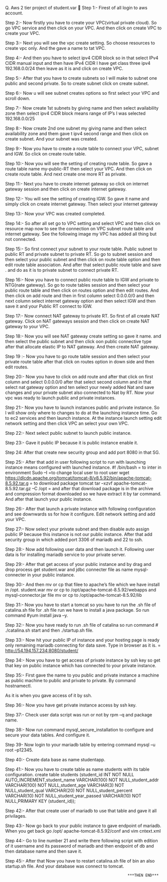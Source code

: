 
Q. Aws 2 tier project of student.var

     Step 1:-
                   Firest of all login to aws account.
 

Step 2:-
           Now firstly you have to create your VPC(virtual private cloud). So go VPC service and then click on your VPC. And then click on create VPC to create your VPC.
   







Step 3:-
            Next you will see the vpc create setting. So choose resources to create vpc only. And the gave a name to tat VPC. 
 

Step 4:-
            And then you have to select ipv4 CIDR block so in that select IPv4 CIDR manual input and then have IPv4 CIDR I have get class three ipv4 192.168.0.0/24 then leave as it is and click on create VPC.
 






Step 5:-
              After that you have to create subnets so I will make to subnet one public and  second private. So to create subnet click on create subnet.
 

Step 6:-
             Now u will see subnet creates options so first select your VPC and scroll down.
 





Step 7:-
            Now  create 1st subnets by giving name and then select availability zone then select ipv4 CIDR block means range of IP’s I was selected 192.168.0.0/25 










Step 8:-
            Now create 2nd one subnet my giving name and then select availability zone and them gave t ipv4 second range and then click on create subnet. And your subnet was created.
            
 






Step 9:-
             Now  you have  to create a route table to connect your VPC, subnet and IGW.  So click on create route table.
 

Step 10:-
               Now  you will see the  setting of creating route table. So gave a route table name my-public-RT then select your VPC. And then click on create route table. And next create one more  RT as private.
 
 

 
 






Step 11:-
               Next  you have to create internet gateway so click on internet gateway session and then click on create internet  gateway.
 


Step 12:-
                 You will see the setting of creating  IGW. So gave it name and simply click on create internet gateway. Then select your internet gateway 
 

 













Step 13:-
               Now your VPC was created completed.  
 

Step 14:-
                So after all set go to VPC setting and select VPC and then click on resource map now to see the connection on VPC subnet route table and internet gateway. See the following image my VPC has  added all thing but not connected.
 





Step 15:-
               So first connect your subnet to your route table. Public subnet to public RT and private subnet to private RT. So go to subnet session and then select your public subnet and then click on route table option and then edit route table association. And after that select public route table and save .  and do as it is to private subnet to connect private RT.
 

 
















Step 16:-
                Now you have to connect public route table to IGW and private to NTG(nate gateway).
So go to route tables session and  then select your public route table and then click on routes option and then edit routes. And then click on add route and  then in first column select 0.0.0.0/0 and then next column select internet gateway option and then select IGW and then save it and your  Public RT connect to IGW.
 

 









Step 17:-
               Now connect NAT gateway to private RT. So first of all create NAT gateway. Click on NAT gateways session and then click on create NAT gateway to your VPC.
 

Step 18:-
                 Now you will see NAT gateway create setting so gave it name. and then select the public subnet and then click oon public connective type after that allocate elastic IP to NAT gateway. And then create NAT gateway.
 


Step 19 :-
                Now  you have to go route table session and then select your private route table after that click on routes option in down side and then edit routes.
 

Step 20:-
                Now you have to click on add route and after that click on first column and select 0.0.0.0/0 after that select second column and in that select nat gateway option and ten select your newly added Nat and save changes and your private subnet also connected to Nat by RT.
Now your vpc was ready to launch public and private instances. 









Step  21:-
               Now you have to launch instances public and private instance. So I will show only where to changes to do at the launching instance time. Go to ec2 services and then launch instance. At the instance launch setting edit network setting and then click VPC an select your own VPC.
 

Step 22:-
                Next select public subnet to launch public instance.
 







Step 23:-
                Gave it public IP because it is public instance enable it.
 

Step 24:
             After that create new security group and add port 8080 in that SG. 
 












 















	
Step 25:-
                After that add in user following script to run with launching instance means configured with launched instance. 
#! /bin/bash  = to inter in environment
Sudo –I =to change local user to root user
wget https://dlcdn.apache.org/tomcat/tomcat-8/v8.5.92/bin/apache-tomcat-8.5.92.tar.g = to download package tomcat
tar –xzvf  apache-tomcat-8.5.92.tar.gz –C /opt = and after that download package is in the archive and compression format downloaded so we have extract it by tar command.
And after that launch your public instance.
 














Step 26:-
                After that launch a private instance with following configuration and see downwards ss for how it configure. Edit network setting and  add your VPC.
 
 













Step 27:-
                Now  select your private subnet and then disable auto assign public IP because this instance is not our public instance. After that add security group in which added port 3306 of mariadb and 22 to ssh.
  

Step 28:-
                Now add following user data and then launch it. Following user data is for installing mariadb service to your private server.
 
Step 29:-
               After that get access of your public instance and by drag and drop process get student.war and jdbc connecter file as name mysql-connecter in your public instance. 
 

               

Step 30:-
              And then mv or cp  that filee to apache’s file which we have install in /opt.
student.war mv or cp to /opt/apache-tomcat-8.5.92/webapps and 
mysql-connector.jar file mv or cp to /opt/apache-tomcat-8.5.92/lib
 






Step 31:-
              Now you have to start a tomcat so you have to run the .sh file of catalina.sh file for .sh file run we have to install a java package. So run command #yum install java –y.
 
 

Step 32:-
               Now you have ready to run .sh file of catalina so run command # ./catalina.sh start and then ./startup.sh file.
 







Step 33:-
             Now hit your public IP of instance and your hosting page is ready only remaining mariadb connecting for data save.
Type in browser as it is. = http://54.194.157.234:8080/student/
  

Step 34:-
                Now you have to get access of private instance by ssh key so get that key on public instance  which has connected to your private instance.
 

Step 35:-
               First gave the name to you public and private instance a machine as public machine to public and private to private. By command hostnamectl.
 
As it is when you gave access of it by ssh.





Step 36:-
            Now you have get private instance access by ssh key.
 
 

Step 37:-
               Check user data script was run or not by rpm –q and package name.    
 
Step 38:-
               Now run command mysql_secure_installation to configure and secure your data tables. And configure it.
 


Step 39-
                 Now login to your mariadb table by entering command mysql –u root –p12345. 

Step 40:-
               Create data base as name studentapp.
 

Step 41:-
              Now you have to create table as name students with its table configuration.
create table students (student_id INT NOT NULL AUTO_INCREMENT,student_name VARCHAR(100) NOT NULL,student_addr VARCHAR(100) NOT NULL,student_age VARCHAR(3) NOT NULL,student_qual VARCHAR(20) NOT NULL,student_percent VARCHAR(10) NOT NULL,student_year_passed VARCHAR(10) NOT NULL,PRIMARY KEY (student_id));
 

Step 42:-
                After that create user of mariadb to use that table and gave it all privilages. 
 
 
 

Step 43:-
                Now go back to your  public instance to gave endpoint of mariadb. When you get back go /opt/ apache-tomcat-8.5.92/conf and vim cntext.xml
 















Step 44:-
              Go to line number 21 and write there following script with edition of  it username and its password of mariadb and then endpoint of db and then database name and then save it.
			<Resource name="jdbc/TestDB" auth="Container" type="javax.sql.DataSource"
               maxTotal="100" maxIdle="30" maxWaitMillis="10000"
               username="USERNAME" password="PASSWORD" driverClassName="com.mysql.jdbc.Driver"
               url="jdbc:mysql://DB-ENDPOINT:3306/DATABASE"/>
 








Step 45:-
               After that Now  you have  to restart catalina.sh file of bin an also startup.sh file. And your database was connect to tomcat.
 
 
 


                                                           ***THEN END***

